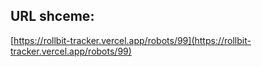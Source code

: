 ## URL shceme:

[https://rollbit-tracker.vercel.app/robots/99](https://rollbit-tracker.vercel.app/robots/99)
